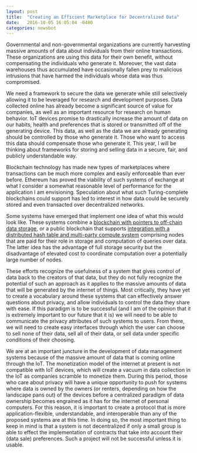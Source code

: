 ```yaml
---
layout: post
title:  "Creating an Efficient Marketplace for Decentralized Data"
date:   2016-10-05 16:05:04 -0400
categories: newsbot
---
```

Governmental and non-governmental organizations are currently harvesting massive amounts of data about individuals from their online transactions. These organizations are using this data for their own benefit, without compensating the individuals who generate it. Moreover, the vast data warehouses thus accumulated have occasionally fallen prey to malicious intrusions that have harmed the individuals whose data was thus compromised. 

We need a framework to secure the data we generate while still selectively allowing it to be leveraged for research and development purposes. Data collected online has already become a significant source of value for companies, as well as an important resource for research on human behavior. IoT devices promise to drastically increase the amount of data on our habits, health and preferences that is stored or transmitted off of the generating device. This data, as well as the data we are already generating should be controlled by those who generate it. Those who want to access this data should compensate those who generate it. This year, I will be thinking about frameworks for storing and selling data in a secure, fair, and publicly understandable way. 

Blockchain technology has made new types of marketplaces where transactions can be much more complex and easily enforceable than ever before. Ethereum has proved the viability of such systems of exchange at what I consider a somewhat reasonable level of performance for the application I am envisioning. Speculation about what such Turing-complete blockchains could support has led to interest in how data could be securely stored and even transacted over decentralized networks. 

Some systems have emerged that implement one idea of what this would look like. These systems combine a [blockchain with pointers to off-chain data storage][decentralizing], or a public blockchain that supports [integration with a distributed hash table and multi-party compute system][enigma] comprising nodes that are paid for their role in storage and computation of queries over data. The latter idea has the advantage of full storage security but the disadvantage of elevated cost to coordinate computation over a potentially large number of nodes.  

These efforts recognize the usefulness of a system that gives control of data back to the creators of that data, but they do not fully recognize the potential of such an approach as it applies to the massive amounts of data that will be generated by the internet of things. Most critically, they have yet to create a vocabulary around these systems that can effectively answer questions about privacy, and allow individuals to control the data they share with ease. If this paradigm is to be successful (and I am of the opinion that it is extremely important to our future that it is) we will need to be able to communicate the privacy attributes of such systems to users. From there, we will need to create easy interfaces through which the user can choose to sell none of their data, sell all of their data, or sell data under specific conditions of their choosing.

We are at an important juncture in the development of data management systems because of the massive amount of data that is coming online through the IoT. The monetization model of the internet at present is not compatible with IoT devices, which will create a vacuum in data collection in the IoT as companies scramble to monetize them. During this period, those who care about privacy will have a unique opportunity to push for systems where data is owned by the owners (or renters, depending on how the landscape pans out) of the devices before a centralized paradigm of data ownership becomes engrained as it has for the internet of personal computers. For this reason, it is important to create a protocol that is more application-flexible, understandable, and interoperable than any of the proposed systems are at this time. In doing so, the most important thing to keep in mind is that a system is not decentralized if only a small group is able to effect the implementation of contracts that take into account their (data sale) preferences. Such a project will not be successful unless it is usable. 

[decentralizing]: http://web.media.mit.edu/~guyzys/data/ZNP15.pdf
[enigma]: http://enigma.media.mit.edu/enigma_full.pdf